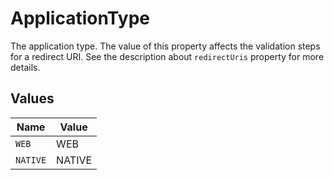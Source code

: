 # ApplicationType

The application type. The value of this property affects the validation steps for a redirect URI.
See the description about `redirectUris` property for more details.



## Values

| Name     | Value    |
| -------- | -------- |
| `WEB`    | WEB      |
| `NATIVE` | NATIVE   |